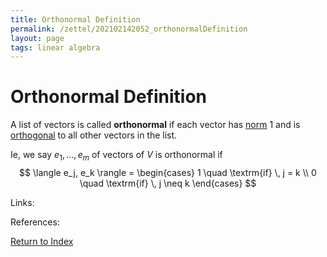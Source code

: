 ```yaml
---
title: Orthonormal Definition
permalink: /zettel/202102142052_orthonormalDefinition
layout: page
tags: linear algebra
---
```

# Orthonormal Definition

A list of vectors is called **orthonormal** if each vector has [norm](202102141717_normDefinition) $1$ and is [orthogonal](202102141725_orthogonalDefinition)
to all other vectors in the list.

Ie, we say $e_1, \ldots, e_m$ of vectors of $V$ is orthonormal if
$$
\langle e_j, e_k \rangle = \begin{cases} 1 \quad \textrm{if} \, j = k \\ 0 \quad \textrm{if} \, j \neq k \end{cases}
$$

Links: 

References: 

[Return to Index](index)